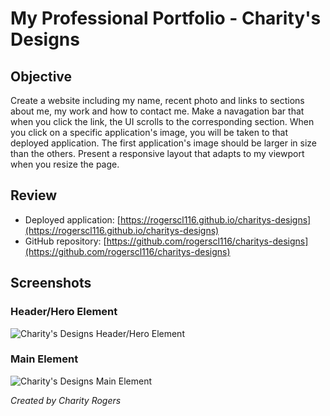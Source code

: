 # My Professional Portfolio - Charity's Designs

## Objective

Create a website including my name, recent photo and links to sections about me, my work and how to contact me. Make a navagation bar that when you click the link, the UI scrolls to the corresponding section. When you click on a specific application's image, you will be taken to that deployed application. The first application's image should be larger in size than the others. Present a responsive layout that adapts to my viewport when you resize the page.

## Review

- Deployed application: [https://rogerscl116.github.io/charitys-designs](https://rogerscl116.github.io/charitys-designs)
- GitHub repository: [https://github.com/rogerscl116/charitys-designs](https://github.com/rogerscl116/charitys-designs)

## Screenshots

### Header/Hero Element
![Charity's Designs Header/Hero Element](./assets/images/header-hero.jpg)
### Main Element
![Charity's Designs Main Element](./assets/images/main.jpg)




*Created by Charity Rogers*
